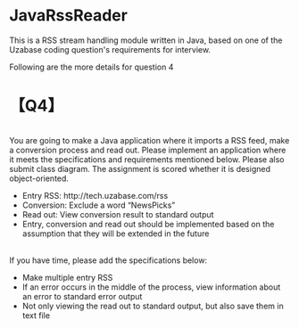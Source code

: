 # JavaRssReader
This is a RSS stream handling module written in Java, based on one of the Uzabase coding question's requirements for interview.

Following are the more details for question 4<br>

<h1>【Q4】</h1>
<br>
You are going to make a Java application where it imports a RSS feed, make a conversion process and read out. Please implement an application where it meets the specifications and requirements mentioned below. Please also submit class diagram. The assignment is scored whether it is designed object-oriented.<br>
<ul type="disk"> 
<li>Entry RSS: http://tech.uzabase.com/rss</li>
<li>Conversion: Exclude a word “NewsPicks”</li>
<li>Read out: View conversion result to standard output</li>
<li>Entry, conversion and read out should be implemented based on the assumption that they will be extended in the future</li>
</ul>
<br>
If you have time, please add the specifications below:<br>
<ul type="disk">
<li>Make multiple entry RSS</li>
<li>If an error occurs in the middle of the process, view information about an error to standard error output</li>
<li>Not only viewing the read out to standard output, but also save them in text file</li>
</ul>
